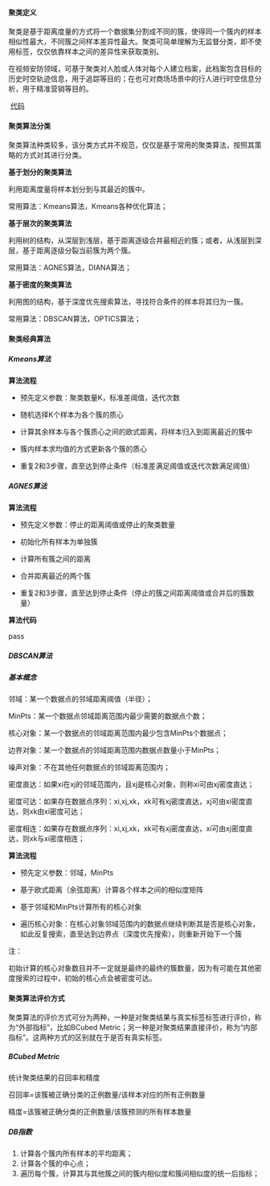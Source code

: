 #### 聚类定义

​	聚类是基于距离度量的方式将一个数据集分割成不同的簇，使得同一个簇内的样本相似性最大，不同簇之间样本差异性最大。聚类可简单理解为无监督分类，即不使用标签，仅仅依靠样本之间的差异性来获取类别。

​	在视频安防领域，可基于聚类对人脸或人体对每个人建立档案，此档案包含目标的历史时空轨迹信息，用于追踪等目的；在也可对商场场景中的行人进行时空信息分析，用于精准营销等目的。

​	[代码](https://github.com/chiyustory/cluster-algorithm)

#### 聚类算法分类

​	聚类算法种类较多，该分类方式并不规范，仅仅是基于常用的聚类算法，按照其策略的方式对其进行分类。

**基于划分的聚类算法**

利用距离度量将样本划分到与其最近的簇中。

常用算法：Kmeans算法，Kmeans各种优化算法；

**基于层次的聚类算法**

利用树的结构，从深层到浅层，基于距离逐级合并最相近的簇；或者，从浅层到深层，基于距离逐级分裂当前簇为两个簇。

常用算法：AGNES算法，DIANA算法；

**基于密度的聚类算法**

利用图的结构，基于深度优先搜索算法，寻找符合条件的样本将其归为一簇。

常用算法：DBSCAN算法，OPTICS算法；

#### 聚类经典算法

##### Kmeans算法

**算法流程**

- 预先定义参数：聚类数量K，标准差阈值，迭代次数


- 随机选择K个样本为各个簇的质心


- 计算其余样本与各个簇质心之间的欧式距离，将样本归入到距离最近的簇中


- 簇内样本求均值的方式更新各个簇的质心


- 重复2和3步骤，直至达到停止条件（标准差满足阈值或迭代次数满足阈值）

##### AGNES算法

**算法流程**

- 预先定义参数：停止的距离阈值或停止的聚类数量


- 初始化所有样本为单独簇


- 计算所有簇之间的距离


- 合并距离最近的两个簇


- 重复2和3步骤，直至达到停止条件（停止的簇之间距离阈值或合并后的簇数量）


**算法代码**

pass

##### DBSCAN算法

##### 基本概念

邻域：某一个数据点的邻域距离阈值（半径）；

MinPts：某一个数据点邻域距离范围内最少需要的数据点个数；

核心对象：某一个数据点的邻域距离范围内最少包含MinPts个数据点；

边界对象：某一个数据点的邻域距离范围内数据点数量小于MinPts；

噪声对象：不在其他任何数据点的邻域距离范围内；

密度直达：如果xi在xj的邻域范围内，且xj是核心对象，则称xi可由xj密度直达；

密度可达：如果存在数据点序列：xi,xj,xk，xk可有xj密度直达，xj可由xi密度直达，则xk由xi密度可达；

密度相连：如果存在数据点序列：xi,xj,xk，xk可有xj密度直达，xi可由xj密度直达，则xk与xi密度相连；

**算法流程**

- 预先定义参数：邻域，MinPts


- 基于欧式距离（余弦距离）计算各个样本之间的相似度矩阵


- 基于邻域和MinPts计算所有的核心对象


- 遍历核心对象：在核心对象邻域范围内的数据点继续判断其是否是核心对象，如此反复搜索，直至达到边界点（深度优先搜索），则重新开始下一个簇


注：

初始计算的核心对象数目并不一定就是最终的最终的簇数量，因为有可能在其他密度搜索的过程中，初始的核心点会被密度可达。

#### 聚类算法评价方式

聚类算法的评价方式可分为两种，一种是对聚类结果与真实标签标签进行评价，称为“外部指标”，比如BCubed Metric；另一种是对聚类结果直接评价，称为“内部指标”。这两种方式的区别就在于是否有真实标签。

##### BCubed Metric

统计聚类结果的召回率和精度

召回率=该簇被正确分类的正例数量/该样本对应的所有正例数量

精度=该簇被正确分类的正例数量/该簇预测的所有样本数量

##### DB指数

1. 计算各个簇内所有样本的平均距离；
2. 计算各个簇的中心点；
3. 遍历每个簇，计算其与其他簇之间的簇内相似度和簇间相似度的统一后指标；



